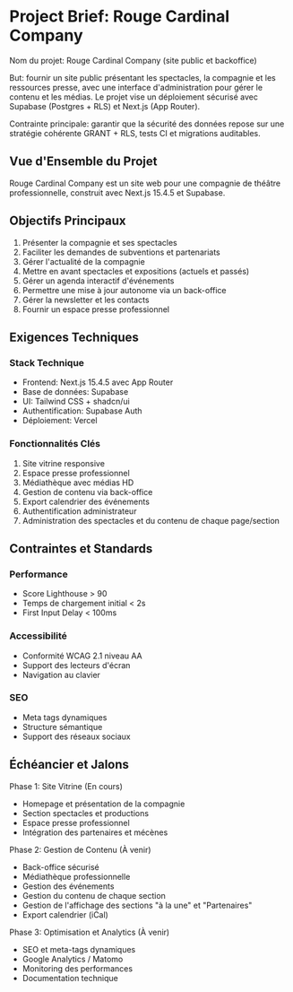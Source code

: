 # Project Brief: Rouge Cardinal Company

Nom du projet: Rouge Cardinal Company (site public et backoffice)

But: fournir un site public présentant les spectacles, la compagnie et les ressources presse, avec une interface d'administration pour gérer le contenu et les médias. Le projet vise un déploiement sécurisé avec Supabase (Postgres + RLS) et Next.js (App Router).

Contrainte principale: garantir que la sécurité des données repose sur une stratégie cohérente GRANT + RLS, tests CI et migrations auditables.

## Vue d'Ensemble du Projet

Rouge Cardinal Company est un site web pour une compagnie de théâtre professionnelle, construit avec Next.js 15.4.5 et Supabase.

## Objectifs Principaux

1. Présenter la compagnie et ses spectacles
2. Faciliter les demandes de subventions et partenariats
3. Gérer l'actualité de la compagnie
4. Mettre en avant spectacles et expositions (actuels et passés)
5. Gérer un agenda interactif d'événements
6. Permettre une mise à jour autonome via un back-office
7. Gérer la newsletter et les contacts
8. Fournir un espace presse professionnel

## Exigences Techniques

### Stack Technique

- Frontend: Next.js 15.4.5 avec App Router
- Base de données: Supabase
- UI: Tailwind CSS + shadcn/ui
- Authentification: Supabase Auth
- Déploiement: Vercel

### Fonctionnalités Clés

1. Site vitrine responsive
2. Espace presse professionnel
3. Médiathèque avec médias HD
4. Gestion de contenu via back-office
5. Export calendrier des événements
6. Authentification administrateur
7. Administration des spectacles et du contenu de chaque page/section

## Contraintes et Standards

### Performance

- Score Lighthouse > 90
- Temps de chargement initial < 2s
- First Input Delay < 100ms

### Accessibilité

- Conformité WCAG 2.1 niveau AA
- Support des lecteurs d'écran
- Navigation au clavier

### SEO

- Meta tags dynamiques
- Structure sémantique
- Support des réseaux sociaux

## Échéancier et Jalons

Phase 1: Site Vitrine (En cours)

- Homepage et présentation de la compagnie
- Section spectacles et productions
- Espace presse professionnel
- Intégration des partenaires et mécènes

Phase 2: Gestion de Contenu (À venir)

- Back-office sécurisé
- Médiathèque professionnelle
- Gestion des événements
- Gestion du contenu de chaque section
- Gestion de l'affichage des sections "à la une" et "Partenaires"
- Export calendrier (iCal)

Phase 3: Optimisation et Analytics (À venir)

- SEO et meta-tags dynamiques
- Google Analytics / Matomo
- Monitoring des performances
- Documentation technique
